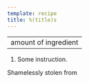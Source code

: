 ```yaml
---
template: recipe
title: %(title)s
---
```


<table>
  <tr>
    <td>amount of ingredient</td>
  </tr>
</table>

<ol>
  <li>Some instruction.</li>
</ol>

<p class="confession">Shamelessly stolen from <a href=""></a></p>
